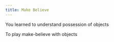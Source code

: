 ```yaml
---
title: Make Believe
---
```

You learned to understand possession of objects <Add stat="INT"></Add>

To play make-believe with objects <Add stat="PER"></Add>
